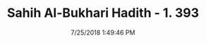 ---
title        : "Sahih Al-Bukhari Hadith - 1. 393"
date         : 7/25/2018 1:49:46 PM
draft        : false
type         : "hadith"
layout       : "hadith"
BookCode     : "SHB"
VolumeNumber : "1"
HadithNumber : "393"
categories  :  ["Prayer-Facing the Qibla from anywhere"]
tags  :  ["Jabir"]
---